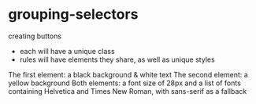 # grouping-selectors
creating buttons
 - each will have a unique class
 - rules will have elements they share, as well as unique styles
 
The first element: a black background & white text
The second element: a yellow background
Both elements: a font size of 28px and a list of fonts containing Helvetica and Times New Roman, with sans-serif as a fallback